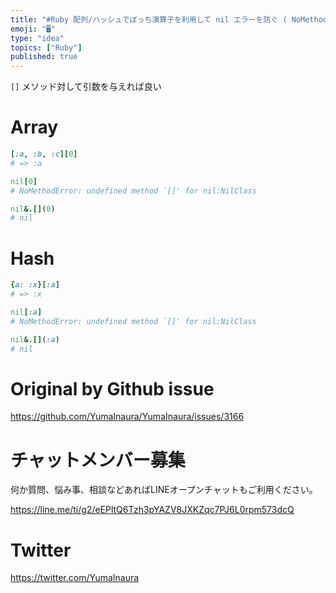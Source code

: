 ```yaml
---
title: "#Ruby 配列/ハッシュでぼっち演算子を利用して nil エラーを防ぐ ( NoMethodError: undefined method"
emoji: "🖥"
type: "idea"
topics: ["Ruby"]
published: true
---
```


`[]` メソッド対して引数を与えれば良い


# Array

```rb
[:a, :b, :c][0]
# => :a

nil[0]
# NoMethodError: undefined method `[]' for nil:NilClass

nil&.[](0)
# nil
```


# Hash

```rb
{a: :x}[:a]
# => :x

nil[:a]
# NoMethodError: undefined method `[]' for nil:NilClass

nil&.[](:a)
# nil
```


# Original by Github issue

https://github.com/YumaInaura/YumaInaura/issues/3166











<!-- Update From Qiita API -->

# チャットメンバー募集


何か質問、悩み事、相談などあればLINEオープンチャットもご利用ください。

https://line.me/ti/g2/eEPltQ6Tzh3pYAZV8JXKZqc7PJ6L0rpm573dcQ





# Twitter


https://twitter.com/YumaInaura


<!-- Update From Qiita API -->


